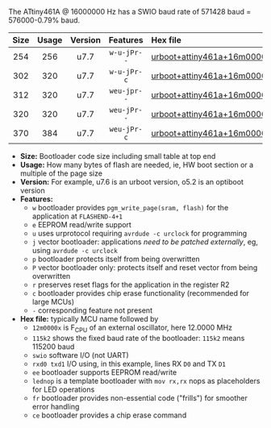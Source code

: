 The ATtiny461A @ 16000000 Hz has a SWIO baud rate of 571428 baud = 576000-0.79% baud.

|Size|Usage|Version|Features|Hex file|
|:-:|:-:|:-:|:-:|:--|
|254|256|u7.7|`w-u-jPr--`|[urboot+attiny461a+16m0000x++576k0_swio_rxb0_txb1_lednop.hex](https://raw.githubusercontent.com/stefanrueger/urboot.hex/main/mcus/attiny461a/external_oscillator/fcpu+16m0000_Hz/br++576k0_bps/urboot+attiny461a+16m0000x++576k0_swio_rxb0_txb1_lednop.hex)|
|302|320|u7.7|`w-u-jPr-c`|[urboot+attiny461a+16m0000x++576k0_swio_rxb0_txb1_lednop_fr_ce.hex](https://raw.githubusercontent.com/stefanrueger/urboot.hex/main/mcus/attiny461a/external_oscillator/fcpu+16m0000_Hz/br++576k0_bps/urboot+attiny461a+16m0000x++576k0_swio_rxb0_txb1_lednop_fr_ce.hex)|
|312|320|u7.7|`weu-jpr--`|[urboot+attiny461a+16m0000x++576k0_swio_rxb0_txb1_ee_lednop.hex](https://raw.githubusercontent.com/stefanrueger/urboot.hex/main/mcus/attiny461a/external_oscillator/fcpu+16m0000_Hz/br++576k0_bps/urboot+attiny461a+16m0000x++576k0_swio_rxb0_txb1_ee_lednop.hex)|
|320|320|u7.7|`weu-jPr--`|[urboot+attiny461a+16m0000x++576k0_swio_rxb0_txb1_ee.hex](https://raw.githubusercontent.com/stefanrueger/urboot.hex/main/mcus/attiny461a/external_oscillator/fcpu+16m0000_Hz/br++576k0_bps/urboot+attiny461a+16m0000x++576k0_swio_rxb0_txb1_ee.hex)|
|370|384|u7.7|`weu-jPr-c`|[urboot+attiny461a+16m0000x++576k0_swio_rxb0_txb1_ee_lednop_fr_ce.hex](https://raw.githubusercontent.com/stefanrueger/urboot.hex/main/mcus/attiny461a/external_oscillator/fcpu+16m0000_Hz/br++576k0_bps/urboot+attiny461a+16m0000x++576k0_swio_rxb0_txb1_ee_lednop_fr_ce.hex)|

- **Size:** Bootloader code size including small table at top end
- **Usage:** How many bytes of flash are needed, ie, HW boot section or a multiple of the page size
- **Version:** For example, u7.6 is an urboot version, o5.2 is an optiboot version
- **Features:**
  + `w` bootloader provides `pgm_write_page(sram, flash)` for the application at `FLASHEND-4+1`
  + `e` EEPROM read/write support
  + `u` uses urprotocol requiring `avrdude -c urclock` for programming
  + `j` vector bootloader: applications *need to be patched externally*, eg, using `avrdude -c urclock`
  + `p` bootloader protects itself from being overwritten
  + `P` vector bootloader only: protects itself and reset vector from being overwritten
  + `r` preserves reset flags for the application in the register R2
  + `c` bootloader provides chip erase functionality (recommended for large MCUs)
  + `-` corresponding feature not present
- **Hex file:** typically MCU name followed by
  + `12m0000x` is F<sub>CPU</sub> of an external oscillator, here 12.0000 MHz
  + `115k2` shows the fixed baud rate of the bootloader: `115k2` means 115200 baud
  + `swio` software I/O (not UART)
  + `rxd0 txd1` I/O using, in this example, lines RX `D0` and TX `D1`
  + `ee` bootloader supports EEPROM read/write
  + `lednop` is a template bootloader with `mov rx,rx` nops as placeholders for LED operations
  + `fr` bootloader provides non-essential code ("frills") for smoother error handling
  + `ce` bootloader provides a chip erase command
